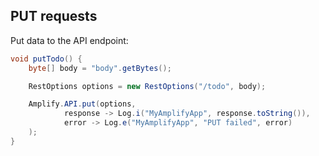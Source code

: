 ## PUT requests

Put data to the API endpoint:

```java
void putTodo() {
    byte[] body = "body".getBytes();

    RestOptions options = new RestOptions("/todo", body);

    Amplify.API.put(options,
            response -> Log.i("MyAmplifyApp", response.toString()),
            error -> Log.e("MyAmplifyApp", "PUT failed", error)
    );
}
```